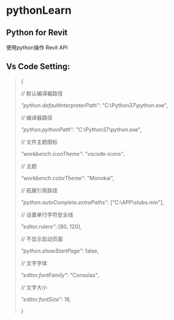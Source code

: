 # pythonLearn

## Python for Revit

使用python操作 Revit API

## Vs Code Setting:

> {
>
>   // 默认编译器路径
>
>   *"python.defaultInterpreterPath"*: "C:\\Python37\\python.exe",
>
>   // 编译器路径
>
>   *"python.pythonPath"*: "C:\\Python37\\python.exe",
>
>   // 文件主题图标
>
>   *"workbench.iconTheme"*: "vscode-icons",
>
>   // 主题
>
>   *"workbench.colorTheme"*: "Monokai",
>
>   // 拓展引用路径
>
>   *"python.autoComplete.extraPaths"*: ["C:\\APP\\stubs.min"],
>
>   // 设置单行字符安全线
>
>   *"editor.rulers"*: [80, 120],
>
>   // 不显示启动页面
>
>   *"python.showStartPage"*: false,
>
>   // 文字字体
>
>   *"editor.fontFamily"*: "Consolas",
>
>   // 文字大小
>
>   *"editor.fontSize"*: 16,
>
> }